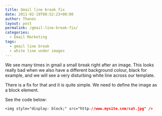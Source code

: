 ```yaml
---
title: Gmail line break fix
date: 2011-02-10T08:52:23+00:00
author: Thanos
layout: post
permalink: /gmail-line-break-fix/
categories:
  - Email Marketing
tags:
  - gmail line break
  - white line under images
---
```

We see many times in gmail a small break right after an image. This looks really bad when we also have a different background colour, black for example, and we will see a very disturbing white line across our template.

There is a fix for that and it is quite simple. We need to define the image as a block element.

See the code below:

```css
<img style="display: block;" src="http://www.mysite.com/cat.jpg" />
```
 